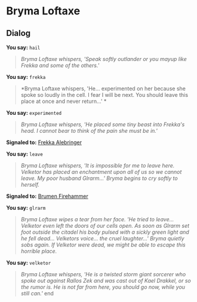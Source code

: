 # Bryma Loftaxe
## Dialog

**You say:** `hail`



>*Bryma Loftaxe whispers, 'Speak softly outlander or you mayup like Frekka and some of the others.'*

**You say:** `frekka`



>*Bryma Loftaxe whispers, 'He... experimented on her because she spoke so loudly in the cell. I fear I will be next. You should leave this place at once and never return...' *

**You say:** `experimented`



>*Bryma Loftaxe whispers, 'He placed some tiny beast into Frekka's head.  I cannot bear to think of the pain she must be in.'*


**Signaled to:**  [Frekka Alebringer](/npc/112037)

**You say:** `leave`



>*Bryma Loftaxe whispers, 'It is impossible for me to leave here. Velketor has placed an enchantment upon all of us so we cannot leave. My poor husband Glrarm...' Bryma begins to cry softly to herself.*


**Signaled to:**  [Brumen Firehammer](/npc/112034)

**You say:** `glrarm`



>*Bryma Loftaxe wipes a tear from her face. 'He tried to leave... Velketor even left the doors of our cells open. As soon as Glrarm set foot outside the citadel his body pulsed with a sickly green light and he fell dead... Velketors voice... the cruel laughter...' Bryma quietly sobs again. If Velketor were dead, we might be able to escape this horrible place.*

**You say:** `velketor`



>*Bryma Loftaxe whispers, 'He is a twisted storm giant sorcerer who spoke out against Rallos Zek and was cast out of Kael Drakkel, or so the rumor is. He is not far from here, you should go now, while you still can.'*
end